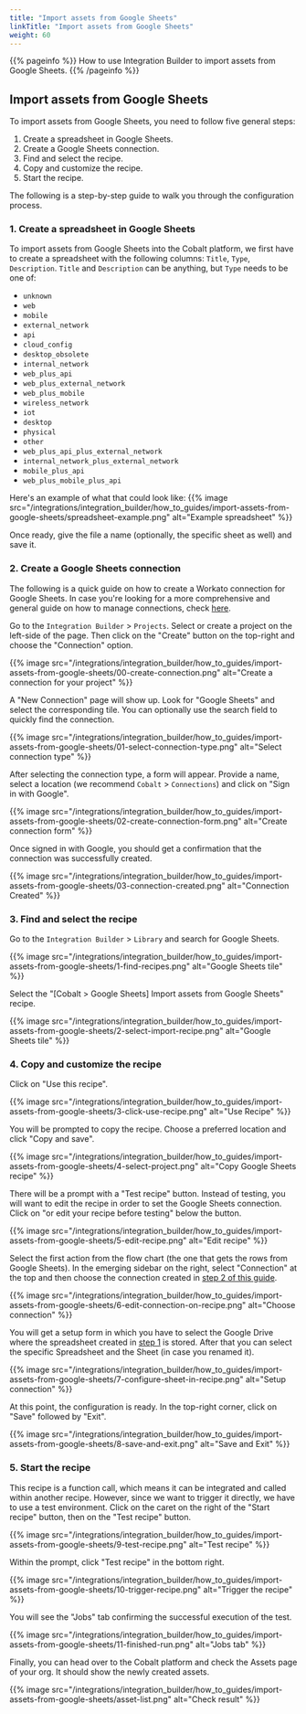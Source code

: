 ```yaml
---
title: "Import assets from Google Sheets"
linkTitle: "Import assets from Google Sheets"
weight: 60
---
```


{{% pageinfo %}}
How to use Integration Builder to import assets from Google Sheets.
{{% /pageinfo %}}

## Import assets from Google Sheets

To import assets from Google Sheets, you need to follow five general steps:

1. Create a spreadsheet in Google Sheets.
2. Create a Google Sheets connection.
3. Find and select the recipe.
4. Copy and customize the recipe.
5. Start the recipe.

The following is a step-by-step guide to walk you through the configuration process.

### 1. Create a spreadsheet in Google Sheets

To import assets from Google Sheets into the Cobalt platform, we first have to create a spreadsheet with the following columns: `Title`, `Type`, `Description`.
`Title` and `Description` can be anything, but `Type` needs to be one of: 
- `unknown`
- `web`
- `mobile`
- `external_network`
- `api`
- `cloud_config`
- `desktop_obsolete`
- `internal_network`
- `web_plus_api`
- `web_plus_external_network`
- `web_plus_mobile`
- `wireless_network`
- `iot`
- `desktop`
- `physical`
- `other`
- `web_plus_api_plus_external_network`
- `internal_network_plus_external_network`
- `mobile_plus_api`
- `web_plus_mobile_plus_api`

Here's an example of what that could look like:
{{% image src="/integrations/integration_builder/how_to_guides/import-assets-from-google-sheets/spreadsheet-example.png" alt="Example spreadsheet" %}}

Once ready, give the file a name (optionally, the specific sheet as well) and save it.

### 2. Create a Google Sheets connection

The following is a quick guide on how to create a Workato connection for Google Sheets.
In case you're looking for a more comprehensive and general guide on how to manage connections, check [here](/integrations/integrationbuilder/connect-your-applications/).

Go to the `Integration Builder` > `Projects`. Select or create a project on the left-side of the page. Then click on the "Create" button on the top-right and choose the "Connection" option.

{{% image src="/integrations/integration_builder/how_to_guides/import-assets-from-google-sheets/00-create-connection.png" alt="Create a connection for your project" %}}

A "New Connection" page will show up. Look for "Google Sheets" and select the corresponding tile. You can optionally use the search field to quickly find the connection.

{{% image src="/integrations/integration_builder/how_to_guides/import-assets-from-google-sheets/01-select-connection-type.png" alt="Select connection type" %}}

After selecting the connection type, a form will appear. Provide a name, select a location (we recommend `Cobalt` > `Connections`) and click on "Sign in with Google".

{{% image src="/integrations/integration_builder/how_to_guides/import-assets-from-google-sheets/02-create-connection-form.png" alt="Create connection form" %}}

Once signed in with Google, you should get a confirmation that the connection was successfully created.

{{% image src="/integrations/integration_builder/how_to_guides/import-assets-from-google-sheets/03-connection-created.png" alt="Connection Created" %}}

### 3. Find and select the recipe

Go to the `Integration Builder` > `Library` and search for Google Sheets.

{{% image src="/integrations/integration_builder/how_to_guides/import-assets-from-google-sheets/1-find-recipes.png" alt="Google Sheets tile" %}}

Select the "[Cobalt > Google Sheets] Import assets from Google Sheets" recipe.

{{% image src="/integrations/integration_builder/how_to_guides/import-assets-from-google-sheets/2-select-import-recipe.png" alt="Google Sheets tile" %}}

### 4. Copy and customize the recipe

Click on "Use this recipe".

{{% image src="/integrations/integration_builder/how_to_guides/import-assets-from-google-sheets/3-click-use-recipe.png" alt="Use Recipe" %}}

You will be prompted to copy the recipe. Choose a preferred location and click "Copy and save".

{{% image src="/integrations/integration_builder/how_to_guides/import-assets-from-google-sheets/4-select-project.png" alt="Copy Google Sheets recipe" %}}

There will be a prompt with a "Test recipe" button. Instead of testing, you will want to edit the recipe in order to set the Google Sheets connection. Click on "or edit your recipe before testing" below the button.

{{% image src="/integrations/integration_builder/how_to_guides/import-assets-from-google-sheets/5-edit-recipe.png" alt="Edit recipe" %}}

Select the first action from the flow chart (the one that gets the rows from Google Sheets). In the emerging sidebar on the right, select "Connection" at the top and then choose the connection created in [step 2 of this guide](#2-create-a-google-sheets-connection).

{{% image src="/integrations/integration_builder/how_to_guides/import-assets-from-google-sheets/6-edit-connection-on-recipe.png" alt="Choose connection" %}}

You will get a setup form in which you have to select the Google Drive where the spreadsheet created in [step 1](#1-create-a-spreadsheet-in-google-sheets) is stored. After that you can select the specific Spreadsheet and the Sheet (in case you renamed it). 

{{% image src="/integrations/integration_builder/how_to_guides/import-assets-from-google-sheets/7-configure-sheet-in-recipe.png" alt="Setup connection" %}}

At this point, the configuration is ready. In the top-right corner, click on "Save" followed by "Exit".

{{% image src="/integrations/integration_builder/how_to_guides/import-assets-from-google-sheets/8-save-and-exit.png" alt="Save and Exit" %}}

### 5. Start the recipe

This recipe is a function call, which means it can be integrated and called within another recipe. However, since we want to trigger it directly, we have to use a test environment.
Click on the caret on the right of the "Start recipe" button, then on the "Test recipe" button. 

{{% image src="/integrations/integration_builder/how_to_guides/import-assets-from-google-sheets/9-test-recipe.png" alt="Test recipe" %}}

Within the prompt, click "Test recipe" in the bottom right.

{{% image src="/integrations/integration_builder/how_to_guides/import-assets-from-google-sheets/10-trigger-recipe.png" alt="Trigger the recipe" %}}

You will see the "Jobs" tab confirming the successful execution of the test.

{{% image src="/integrations/integration_builder/how_to_guides/import-assets-from-google-sheets/11-finished-run.png" alt="Jobs tab" %}}

Finally, you can head over to the Cobalt platform and check the Assets page of your org. It should show the newly created assets.

{{% image src="/integrations/integration_builder/how_to_guides/import-assets-from-google-sheets/asset-list.png" alt="Check result" %}}